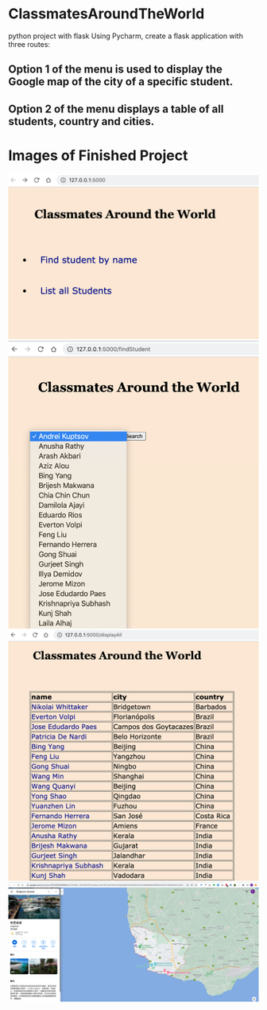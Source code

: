 # ClassmatesAroundTheWorld
python project with flask
Using Pycharm, create a flask application with three routes:
## Option 1 of the menu is used to display the Google map of the city of a specific student.
## Option 2 of the menu displays a table of all students, country and cities.

# Images of Finished Project
![](images/ClassmatesAroundTheWorld.png)
![](images/findSpecificStudentbyName.png)
![](images/ListOfAllStudents.png)
![](images/displayTheCityStudent.png)
